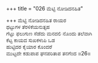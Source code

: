 +++
title = "026 ಮೆಟ್ಟಿ ನೋಡಿದನಹಿತ"

+++
ಮೆಟ್ಟಿ ನೋಡಿದನಹಿತ ರಾಯರ  
ಥಟ್ಟುಗಳ ತೆರಳಿಕೆಯನುತ್ಸಹ  
ಗೆಟ್ಟು ಫಲುಗುಣ ಸೆಡೆದು ಮನದಲಿ ನೊಂದು ತಲೆವಾಗಿ  
ಕೆಟ್ಟ ಕಾಯದ ಸುಖಕಳುಪಿ ಒಡ  
ಹುಟ್ಟಿದರ ಕೈಯಾರ ಕೊಂದರೆ  
ಮುಟ್ಟದೇ ಕಡುಪಾಪ ಘನಪರಿತಾಪ ತನಗೆಂದ     ॥26॥